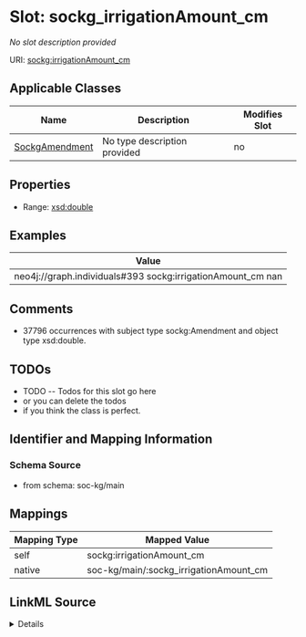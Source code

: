 

# Slot: sockg_irrigationAmount_cm


_No slot description provided_





URI: [sockg:irrigationAmount_cm](http://www.semanticweb.org/sockg/ontologies/2024/0/soil-carbon-ontology/irrigationAmount_cm)



<!-- no inheritance hierarchy -->





## Applicable Classes

| Name | Description | Modifies Slot |
| --- | --- | --- |
| [SockgAmendment](../classes/SockgAmendment.md) | No type description provided |  no  |







## Properties

* Range: [xsd:double](http://www.w3.org/2001/XMLSchema#double)






## Examples

| Value |
| --- |
| neo4j://graph.individuals#393 sockg:irrigationAmount_cm nan |

## Comments

* 37796 occurrences with subject type sockg:Amendment and object type xsd:double.

## TODOs

* TODO -- Todos for this slot go here
* or you can delete the todos
* if you think the class is perfect.

## Identifier and Mapping Information







### Schema Source


* from schema: soc-kg/main




## Mappings

| Mapping Type | Mapped Value |
| ---  | ---  |
| self | sockg:irrigationAmount_cm |
| native | soc-kg/main/:sockg_irrigationAmount_cm |




## LinkML Source

<details>
```yaml
name: sockg_irrigationAmount_cm
description: No slot description provided
todos:
- TODO -- Todos for this slot go here
- or you can delete the todos
- if you think the class is perfect.
comments:
- 37796 occurrences with subject type sockg:Amendment and object type xsd:double.
examples:
- value: neo4j://graph.individuals#393 sockg:irrigationAmount_cm nan
from_schema: soc-kg/main
rank: 1000
slot_uri: sockg:irrigationAmount_cm
alias: sockg_irrigationAmount_cm
domain_of:
- sockg_Amendment
range: double

```
</details>